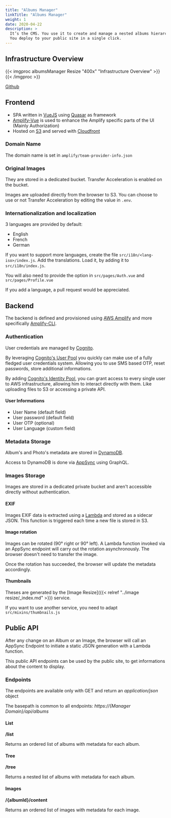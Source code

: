 ```yaml
---
title: "Albums Manager"
linkTitle: "Albums Manager"
weight: 1
date: 2020-04-22
description: >
  It’s the CMS. You use it to create and manage a nested albums hierarchy. Upload and assign images to the albums. Assign cover images to the albums.
  You deploy to your public site in a single click.
---
```

## Infrastructure Overview
{{< imgproc albumsManager Resize "400x" "Infrastructure Overview" >}}
{{< /imgproc >}}

<a class="btn btn-sm btn-secondary mr-3 mb-4" href="https://github.com/yapawa/albumsManager">
  Github <i class="fab fa-github ml-2 "></i>
</a>

## Frontend

* SPA written in [VueJS](https://vuejs.org/) using [Quasar](https://quasar.dev/) as framework
* [Amplify-Vue](https://docs.amplify.aws/ui-legacy/q/framework/vue) is used to enhance the Amplify specific parts of the UI (Mainly Authorization)
* Hosted on [S3](https://aws.amazon.com/s3/) and served with [Cloudfront](https://aws.amazon.com/cloudfront/)

### Domain Name
The domain name is set in `amplify/team-provider-info.json`

### Original Images
They are stored in a dedicated bucket. Transfer Acceleration is enabled on the bucket.

Images are uploaded directly from the browser to S3. You can choose to use or not Transfer Acceleration by editing the value in `.env`.

### Internationalization and localization
3 languages are provided by default:
* English
* French
* German

If you want to support more languages, create the file `src/i18n/<lang-iso>/index.js`. Add the translations. Load it, by adding it to `src/i18n/index.js`.

You will also need to provide the option in `src/pages/Auth.vue` and `src/pages/Profile.vue`

If you add a language, a pull request would be appreciated.

## Backend

The backend is defined and provisioned using [AWS Amplify](https://aws.amazon.com/amplify/) and more specifically [Amplify-CLI](https://docs.amplify.aws/cli).

### Authentication

User credentials are managed by [Cognito](https://aws.amazon.com/cognito/).

By leveraging [Cognito's User Pool](https://docs.aws.amazon.com/cognito/latest/developerguide/getting-started-with-cognito-user-pools.html)
you quickly can make use of a fully fledged user credentials system. Allowing you to use SMS based OTP, reset passwords, store additional informations.

By adding [Cognito's Identity Pool](https://docs.aws.amazon.com/cognito/latest/developerguide/cognito-identity.html),
you can grant access to every single user to AWS infrastructure, allowing him to interact directly with them. Like uploading files to S3 or accessing a private API.

#### User Informations
* User Name (default field)
* User password (default field)
* User OTP (optional)
* User Language (custom field)

### Metadata Storage
Album's and Photo's metadata are stored in [DynamoDB](https://aws.amazon.com/dynamodb/).

Access to DynamoDB is done via [AppSync](https://aws.amazon.com/appsync/) using GraphQL.

### Images Storage
Images are stored in a dedicated private bucket and aren't accessible directly without authentication.

#### EXIF
Images EXIF data is extracted using a [Lambda](https://aws.amazon.com/lambda/) and stored as a sidecar JSON. This function is triggered each time a new file is stored in S3.

#### Image rotation
Images can be rotated (90° right or 90° left). A Lambda function invoked via an AppSync endpoint will carry out the rotation asynchronously. The browser doesn't need to transfer the image.

Once the rotation has succeeded, the browser will update the metadata accordingly.

#### Thumbnails

Theses are generated by the [Image Resize]({{< relref "../image resize/_index.md" >}}) service.

If you want to use another service, you need to adapt `src/mixins/thumbnails.js`

## Public API

After any change on an Album or an Image, the browser will call an AppSync Endpoint to initiate a static JSON generation with a Lambda function.

This public API endpoints can be used by the public site, to get informations about the content to display.

### Endpoints

The endpoints are available only with GET and return an *application/json* object

The basepath is common to all endpoints: *https://{Manager Domain}/api/albums*

#### List

__/list__

Returns an ordered list of albums with metadata for each album.

#### Tree

__/tree__

Returns a nested list of albums with metadata for each album.

#### Images

__/{albumId}/content__

Returns an ordered list of images with metadata for each image.
